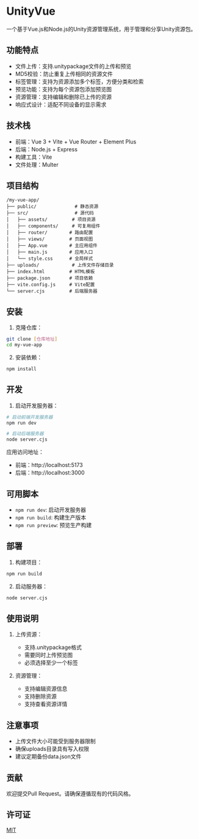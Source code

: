 # UnityVue

一个基于Vue.js和Node.js的Unity资源管理系统，用于管理和分享Unity资源包。

## 功能特点

- 文件上传：支持.unitypackage文件的上传和预览
- MD5校验：防止重复上传相同的资源文件
- 标签管理：支持为资源添加多个标签，方便分类和检索
- 预览功能：支持为每个资源包添加预览图
- 资源管理：支持编辑和删除已上传的资源
- 响应式设计：适配不同设备的显示需求

## 技术栈

- 前端：Vue 3 + Vite + Vue Router + Element Plus
- 后端：Node.js + Express
- 构建工具：Vite
- 文件处理：Multer

## 项目结构

```
/my-vue-app/
├── public/              # 静态资源
├── src/                 # 源代码
│   ├── assets/         # 项目资源
│   ├── components/     # 可复用组件
│   ├── router/        # 路由配置
│   ├── views/         # 页面视图
│   ├── App.vue        # 主应用组件
│   ├── main.js        # 应用入口
│   └── style.css      # 全局样式
├── uploads/            # 上传文件存储目录
├── index.html         # HTML模板
├── package.json       # 项目依赖
├── vite.config.js     # Vite配置
└── server.cjs         # 后端服务器
```

## 安装

1. 克隆仓库：
```bash
git clone [仓库地址]
cd my-vue-app
```

2. 安装依赖：
```bash
npm install
```

## 开发

1. 启动开发服务器：
```bash
# 启动前端开发服务器
npm run dev

# 启动后端服务器
node server.cjs
```

应用访问地址：
- 前端：http://localhost:5173
- 后端：http://localhost:3000

## 可用脚本

- `npm run dev`: 启动开发服务器
- `npm run build`: 构建生产版本
- `npm run preview`: 预览生产构建

## 部署

1. 构建项目：
```bash
npm run build
```

2. 启动服务器：
```bash
node server.cjs
```

## 使用说明

1. 上传资源：
   - 支持.unitypackage格式
   - 需要同时上传预览图
   - 必须选择至少一个标签

2. 资源管理：
   - 支持编辑资源信息
   - 支持删除资源
   - 支持查看资源详情

## 注意事项

- 上传文件大小可能受到服务器限制
- 确保uploads目录具有写入权限
- 建议定期备份data.json文件

## 贡献

欢迎提交Pull Request。请确保遵循现有的代码风格。

## 许可证

[MIT](https://choosealicense.com/licenses/mit/)
